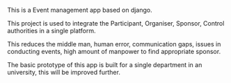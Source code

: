 This is a Event management app based on django.

This project is used to integrate the Participant, Organiser, Sponsor, Control authorities in a single platform.

This reduces the middle man, human error, communication gaps, issues in conducting events, high amount of manpower to find appropriate sponsor.

The basic prototype of this app is built for a single department in an university, this will be improved further.
